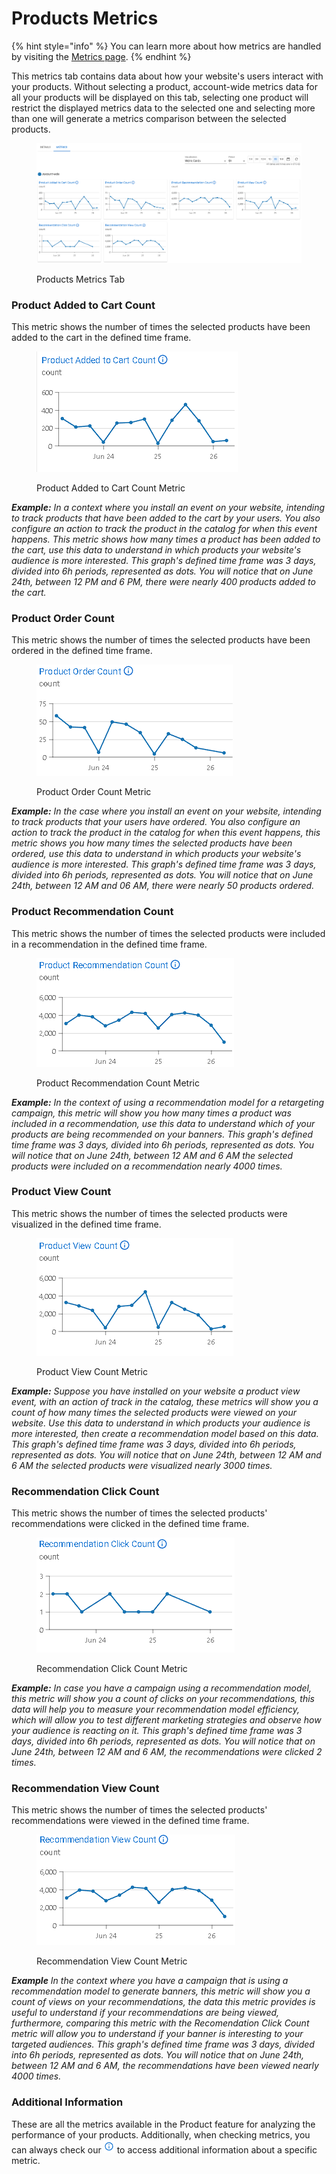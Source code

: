 # Products Metrics

{% hint style="info" %}
You can learn more about how metrics are handled by visiting the [Metrics page](../../metrics.md).&#x20;
{% endhint %}

This metrics tab contains data about how your website's users interact with your products. Without selecting a product, account-wide metrics data for all your products will be displayed on this tab, selecting one product will restrict the displayed metrics data to the selected one and selecting more than one will generate a metrics comparison between the selected products.

<figure><img src="../../../.gitbook/assets/image (272) (1).png" alt=""><figcaption><p>Products Metrics Tab</p></figcaption></figure>

### **Product Added to Cart Count**

This metric shows the number of times the selected products have been added to the cart in the defined time frame.

<figure><img src="../../../.gitbook/assets/image (273) (1).png" alt=""><figcaption><p>Product Added to Cart Count Metric</p></figcaption></figure>

_**Example:** In a context where_ &#x79;_&#x6F;u install an event on your website, intending to track products that have been added to the cart by your users. You also configure an action to track the product in the catalog for when this event happens. This metric shows how many times a product has been added to the cart, use this data to understand in which products your website's audience is more interested. This graph's defined time frame was 3 days, divided into 6h periods, represented as dots. You will notice that on June 24th, between 12 PM and 6 PM, there were nearly 400 products added to the cart._

### **Product Order Count**

This metric shows the number of times the selected products have been ordered in the defined time frame.

<figure><img src="../../../.gitbook/assets/image (274) (1).png" alt=""><figcaption><p>Product Order Count Metric</p></figcaption></figure>

_**Example:** In the case where you install an event on your website, intending to track products that your users have ordered. You also configure an action to track the product in the catalog for when this event happens, this metric shows you how many times the selected products have been ordered, use this data to understand in which products your website's audience is more interested. This graph's defined time frame was 3 days, divided into 6h periods, represented as dots. You will notice that on June 24th, between 12 AM and 06 AM, there were nearly 50 products ordered._

### **Product Recommendation Count**

This metric shows the number of times the selected products were included in a recommendation in the defined time frame.

<figure><img src="../../../.gitbook/assets/image (275) (1).png" alt=""><figcaption><p>Product Recommendation Count Metric</p></figcaption></figure>

_**Example:** In the context of using a recommendation model for a retargeting campaign, this metric will show you how many times a product was included in a recommendation, use this data to understand which of your products are being recommended on your banners. This graph's defined time frame was 3 days, divided into 6h periods, represented as dots. You will notice that on June 24th, between 12 AM and 6 AM the selected products were included on a recommendation nearly 4000 times._

### **Product View Count**

This metric shows the number of times the selected products were visualized in the defined time frame.

<figure><img src="../../../.gitbook/assets/image (276) (1).png" alt=""><figcaption><p>Product View Count Metric</p></figcaption></figure>

_**Example:** Suppose you have installed on your website a product view event, with an action of track in the catalog, these metrics will show you a count of how many times the selected products were viewed on your website. Use this data to understand in which products your audience is more interested, then create a recommendation model based on this data. This graph's defined time frame was 3 days, divided into 6h  periods, represented as dots. You will notice that on June 24th, between 12 AM and 6 AM the selected products were visualized nearly 3000 times._

### **Recommendation Click Count**

This metric shows the number of times the selected products' recommendations were clicked in the defined time frame.

<figure><img src="../../../.gitbook/assets/image (277).png" alt=""><figcaption><p>Recommendation Click Count Metric</p></figcaption></figure>

_**Example:** In case you have a campaign using a recommendation model, this metric will show you a count of clicks on your recommendations, this data will help you to measure your recommendation model efficiency, which will allow you to test different marketing strategies and observe how your audience is reacting on it. This graph's defined time frame was 3 days, divided into 6h periods, represented as dots. You will notice that on June 24th, between 12 AM and 6 AM, the recommendations were clicked 2 times._

### **Recommendation View Count**

This metric shows the number of times the selected products' recommendations were viewed in the defined time frame.

<figure><img src="../../../.gitbook/assets/image (278).png" alt=""><figcaption><p>Recommendation View Count Metric</p></figcaption></figure>

_**Example** In the context where you have a campaign that is using a recommendation model to generate banners, this metric will show you a count of views on your recommendations, the data this metric provides is useful to understand if your recommendations are being viewed, furthermore, comparing this metric with the Recomendation Click Count metric will allow you to understand if your banner is interesting to your targeted audiences. This graph's defined time frame was 3 days, divided into 6h periods, represented as dots. You will notice that on June 24th, between 12 AM and 6 AM, the recommendations have been viewed nearly 4000 times._

### Additional Information

These are all the metrics available in the Product feature for analyzing the performance of your products. Additionally, when checking metrics, you can always check our <img src="../../../.gitbook/assets/image (28) (2).png" alt="Information" data-size="line"> to access additional information about a specific metric.
